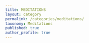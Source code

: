 ```yaml
---
title: MEDITATIONS
layout: category
permalink: /categories/meditations/
taxonomy: Meditations
published: true
author_profile: true
---
```

